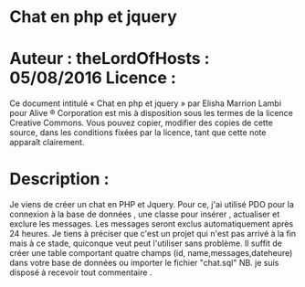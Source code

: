 # Chat en php et jquery
Auteur  : theLordOfHosts    : 05/08/2016
Licence :
=========

Ce document intitulé « Chat  en php et jquery » par Elisha Marrion Lambi pour Alive ® Corporation est mis à disposition sous les termes de
la licence Creative Commons. Vous pouvez copier, modifier des copies de cette
source, dans les conditions fixées par la licence, tant que cette note
apparaît clairement.

Description :
=============

Je viens de créer un chat en PHP et Jquery. Pour ce, j'ai utilisé PDO pour la connexion à la base de données , une classe pour insérer , 
actualiser et exclure les messages. Les messages seront exclus automatiquement après 24 heures.
Je tiens à préciser que c'est un projet qui n'est pas arrivé à la fin mais à ce stade, quiconque veut peut l'utiliser sans problème.
Il suffit de créer une table comportant quatre champs (id, name,messages,dateheure) dans votre base de données ou importer le fichier
 "chat.sql"
  NB. je suis disposé à recevoir tout commentaire .
